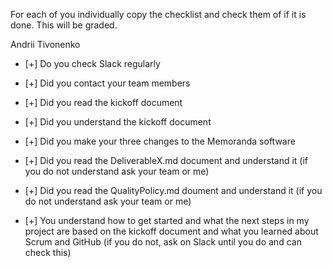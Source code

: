 For each of you individually copy the checklist and check them of if it is done. This will be graded.

Andrii Tivonenko

- [+] Do you check Slack regularly

- [+] Did you contact your team members

- [+] Did you read the kickoff document

- [+] Did you understand the kickoff document

- [+] Did you make your three changes to the Memoranda software

- [+] Did you read the DeliverableX.md document and understand it (if you do not understand ask your team or me)

- [+] Did you read the QualityPolicy.md doument and understand it (if you do not understand ask your team or me)

- [+] You understand how to get started and what the next steps in my project are based on the kickoff document and what you learned about Scrum and GitHub (if you do not, ask on Slack until you do and can check this)
